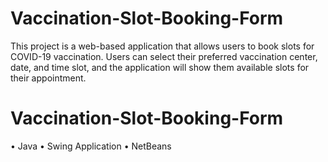 # Vaccination-Slot-Booking-Form
This project is a web-based application that allows users to book slots for COVID-19 vaccination. Users can select their preferred vaccination center, date, and time slot, and the application will show them available slots for their appointment.

# Vaccination-Slot-Booking-Form
• Java
• Swing Application
• NetBeans

